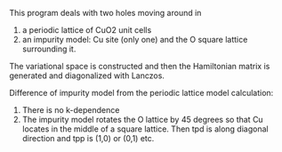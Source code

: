 This program deals with two holes moving around in 
1. a periodic lattice of CuO2 unit cells
2. an impurity model: Cu site (only one) and the O square lattice surrounding it. 

The variational space is constructed and then the Hamiltonian matrix is generated and diagonalized with Lanczos.

Difference of impurity model from the periodic lattice model calculation:
1. There is no k-dependence 
2. The impurity model rotates the O lattice by 45 degrees so that Cu locates in the middle of a square lattice. Then tpd is along diagonal direction and tpp is (1,0) or (0,1) etc.
